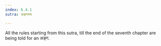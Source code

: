 ```yaml
---
index: 6.4.1
sutra: अङ्गस्य

---
```

All the rules starting from this sutra, till the end of the seventh chapter are being told for an अङ्ग.